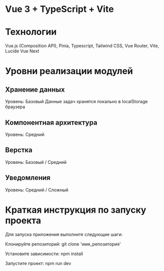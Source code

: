 # Vue 3 + TypeScript + Vite

# Технологии
Vue.js (Composition API), Pinia, Typescript, Tailwind CSS, Vue Router, Vite, Lucide Vue Next

# Уровни реализации модулей
## Хранение данных
Уровень: Базовый Данные задач хранятся локально в localStorage браузера

## Компонентная архитектура
Уровень: Средний

## Верстка
Уровень: Базовый / Средний

## Уведомления
Уровень: Средний / Сложный

# Краткая инструкция по запуску проекта
Для запуска приложения выполните следующие шаги:

Клонируйте репозиторий: git clone 'имя_репозитория'

Установите зависимости: npm install

Запустите проект: npm run dev
